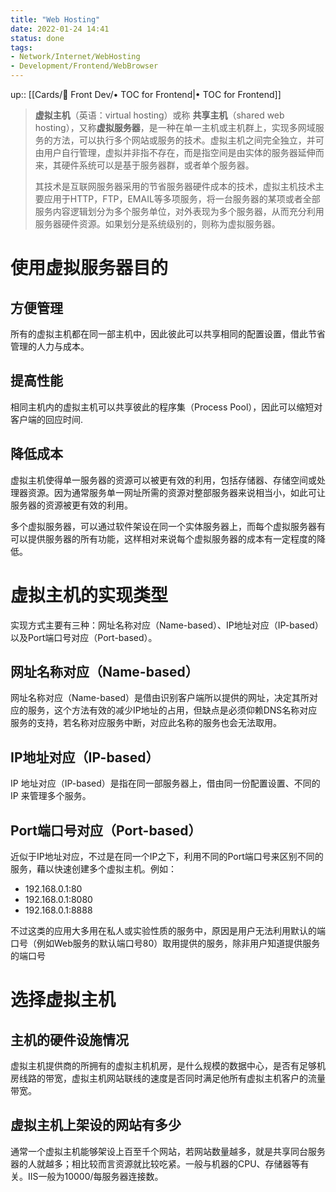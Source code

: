 ```yaml
---
title: "Web Hosting"
date: 2022-01-24 14:41
status: done
tags:
- Network/Internet/WebHosting
- Development/Frontend/WebBrowser
---
```

up:: [[Cards/📲 Front Dev/• TOC for Frontend|• TOC for Frontend]]

>**虚拟主机**（英语：virtual hosting）或称 **共享主机**（shared web hosting），又称**虚拟服务器**，是一种在单一主机或主机群上，实现多网域服务的方法，可以执行多个网站或服务的技术。虚拟主机之间完全独立，并可由用户自行管理，虚拟并非指不存在，而是指空间是由实体的服务器延伸而来，其硬件系统可以是基于服务器群，或者单个服务器。
>
>其技术是互联网服务器采用的节省服务器硬件成本的技术，虚拟主机技术主要应用于HTTP，FTP，EMAIL等多项服务，将一台服务器的某项或者全部服务内容逻辑划分为多个服务单位，对外表现为多个服务器，从而充分利用服务器硬件资源。如果划分是系统级别的，则称为虚拟服务器。

# 使用虚拟服务器目的

## 方便管理

所有的虚拟主机都在同一部主机中，因此彼此可以共享相同的配置设置，借此节省管理的人力与成本。

## 提高性能

相同主机内的虚拟主机可以共享彼此的程序集（Process Pool），因此可以缩短对客户端的回应时间.

## 降低成本

虚拟主机使得单一服务器的资源可以被更有效的利用，包括存储器、存储空间或处理器资源。因为通常服务单一网址所需的资源对整部服务器来说相当小，如此可让服务器的资源被更有效的利用。

多个虚拟服务器，可以通过软件架设在同一个实体服务器上，而每个虚拟服务器有可以提供服务器的所有功能，这样相对来说每个虚拟服务器的成本有一定程度的降低。

# 虚拟主机的实现类型

实现方式主要有三种：网址名称对应（Name-based）、IP地址对应（IP-based）以及Port端口号对应（Port-based）。

## 网址名称对应（Name-based）

网址名称对应（Name-based）是借由识别客户端所以提供的网址，决定其所对应的服务，这个方法有效的减少IP地址的占用，但缺点是必须仰赖DNS名称对应服务的支持，若名称对应服务中断，对应此名称的服务也会无法取用。

## IP地址对应（IP-based）

IP 地址对应（IP-based）是指在同一部服务器上，借由同一份配置设置、不同的 IP 来管理多个服务。

## Port端口号对应（Port-based）

近似于IP地址对应，不过是在同一个IP之下，利用不同的Port端口号来区别不同的服务，藉以快速创建多个虚拟主机。例如：
-   192.168.0.1:80
-   192.168.0.1:8080
-   192.168.0.1:8888

不过这类的应用大多用在私人或实验性质的服务中，原因是用户无法利用默认的端口号（例如Web服务的默认端口号80）取用提供的服务，除非用户知道提供服务的端口号

# 选择虚拟主机

## 主机的硬件设施情况

虚拟主机提供商的所拥有的虚拟主机机房，是什么规模的数据中心，是否有足够机房线路的带宽，虚拟主机网站联线的速度是否同时满足他所有虚拟主机客户的流量带宽。

## 虚拟主机上架设的网站有多少

通常一个虚拟主机能够架设上百至千个网站，若网站数量越多，就是共享同台服务器的人就越多；相比较而言资源就比较吃紧。一般与机器的CPU、存储器等有关。IIS一般为10000/每服务器连接数。